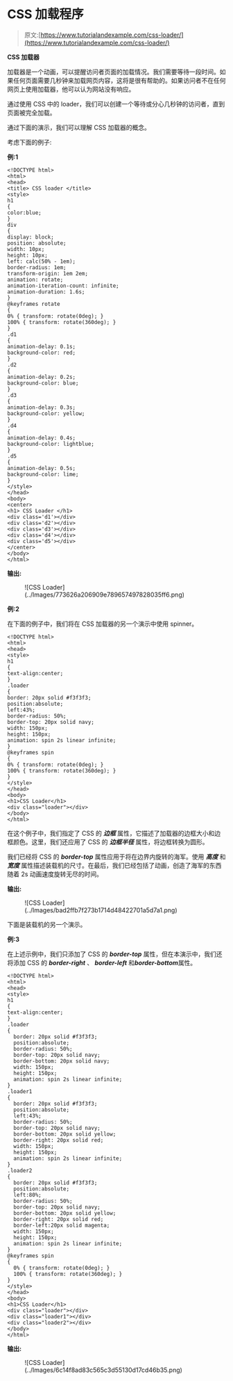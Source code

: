 # CSS 加载程序

> 原文:[https://www.tutorialandexample.com/css-loader/](https://www.tutorialandexample.com/css-loader/)

**CSS 加载器**

加载器是一个动画，可以提醒访问者页面的加载情况。我们需要等待一段时间。如果任何页面需要几秒钟来加载网页内容，这将是很有帮助的。如果访问者不在任何网页上使用加载器，他可以认为网站没有响应。

通过使用 CSS 中的 loader，我们可以创建一个等待或分心几秒钟的访问者，直到页面被完全加载。

通过下面的演示，我们可以理解 CSS 加载器的概念。

考虑下面的例子:

**例:1**

```
<!DOCTYPE html>  
<html>  
<head>  
<title> CSS loader </title>  
<style>  
h1
{  
color:blue;  
}  
div
{  
display: block;  
position: absolute;  
width: 10px;  
height: 10px;  
left: calc(50% - 1em);  
border-radius: 1em;  
transform-origin: 1em 2em;  
animation: rotate;  
animation-iteration-count: infinite;  
animation-duration: 1.6s;  
}  
@keyframes rotate
{  
0% { transform: rotate(0deg); } 
100% { transform: rotate(360deg); } 
}  
.d1
{  
animation-delay: 0.1s;  
background-color: red;  
}  
.d2
{  
animation-delay: 0.2s;  
background-color: blue;  
}  
.d3
{  
animation-delay: 0.3s;  
background-color: yellow;  
}  
.d4
{  
animation-delay: 0.4s;  
background-color: lightblue;  
}  
.d5
{  
animation-delay: 0.5s;  
background-color: lime;  
}  
</style>  
</head>  
<body>  
<center>   
<h1> CSS Loader </h1>  
<div class='d1'></div>  
<div class='d2'></div>  
<div class='d3'></div>  
<div class='d4'></div>  
<div class='d5'></div>  
</center>  
</body>  
</html> 
```

**输出:**

<figure class="wp-block-image size-large">![CSS Loader](../Images/773626a206909e789657497828035ff6.png)</figure>

**例:2**

在下面的例子中，我们将在 CSS 加载器的另一个演示中使用 spinner。

```
<!DOCTYPE html> 
<html> 
<head> 
<style> 
h1
{ 
text-align:center; 
} 
.loader
{ 
border: 20px solid #f3f3f3; 
position:absolute; 
left:43%; 
border-radius: 50%; 
border-top: 20px solid navy; 
width: 150px; 
height: 150px; 
animation: spin 2s linear infinite; 
} 
@keyframes spin
{ 
0% { transform: rotate(0deg); } 
100% { transform: rotate(360deg); } 
} 
</style> 
</head> 
<body> 
<h1>CSS Loader</h1> 
<div class="loader"></div> 
</body> 
</html> 
```

在这个例子中，我们指定了 CSS 的 ***边框*** 属性，它描述了加载器的边框大小和边框颜色。这里，我们还应用了 CSS 的 ***边框半径*** 属性，将边框转换为圆形。

我们已经将 CSS 的 ***border-top*** 属性应用于将在边界内旋转的海军。使用 ***高度*** 和 ***宽度*** 属性描述装载机的尺寸。在最后，我们已经包括了动画，创造了海军的东西随着 2s 动画速度旋转无尽的时间。

**输出:**

<figure class="wp-block-image size-large">![CSS Loader](../Images/bad2ffb7f273b1714d48422701a5d7a1.png)</figure>

下面是装载机的另一个演示。

**例:3**

在上述示例中，我们只添加了 CSS 的 ***border-top*** 属性，但在本演示中，我们还将添加 CSS 的 ***border-right*** 、 ***border-left*** 和***border-bottom***属性。

```
<!DOCTYPE html> 
<html> 
<head> 
<style> 
h1
{ 
text-align:center; 
} 
.loader
{ 
  border: 20px solid #f3f3f3; 
  position:absolute; 
  border-radius: 50%; 
  border-top: 20px solid navy; 
  border-bottom: 20px solid navy; 
  width: 150px; 
  height: 150px; 
  animation: spin 2s linear infinite; 
} 
.loader1
{ 
  border: 20px solid #f3f3f3; 
  position:absolute; 
  left:43%; 
  border-radius: 50%; 
  border-top: 20px solid navy; 
  border-bottom: 20px solid yellow; 
  border-right: 20px solid red; 
  width: 150px; 
  height: 150px; 
  animation: spin 2s linear infinite; 
} 
.loader2
{ 
  border: 20px solid #f3f3f3; 
  position:absolute; 
  left:80%; 
  border-radius: 50%; 
  border-top: 20px solid navy; 
  border-bottom: 20px solid yellow; 
  border-right: 20px solid red; 
  border-left:20px solid magenta; 
  width: 150px; 
  height: 150px; 
  animation: spin 2s linear infinite; 
} 
@keyframes spin
{ 
  0% { transform: rotate(0deg); } 
  100% { transform: rotate(360deg); } 
} 
</style> 
</head> 
<body> 
<h1>CSS Loader</h1> 
<div class="loader"></div> 
<div class="loader1"></div> 
<div class="loader2"></div> 
</body> 
</html> 
```

**输出:**

<figure class="wp-block-image size-large">![CSS Loader](../Images/6c14f8ad83c565c3d55130d17cd46b35.png)</figure>